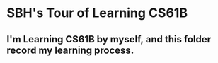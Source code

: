 # SBH's Tour of Learning CS61B
## I'm Learning CS61B by myself, and this folder record my learning process. 

